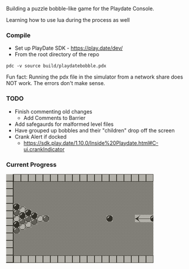 Building a puzzle bobble-like game for the Playdate Console.

Learning how to use lua during the process as well

### Compile
- Set up PlayDate SDK - https://play.date/dev/
- From the root directory of the repo
```
pdc -v source build/playdatebobble.pdx
```

Fun fact: Running the pdx file in the simulator from a network share does NOT work. The errors don't make sense.

### TODO
- Finish commenting old changes
  - Add Comments to Barrier
- Add safegaurds for malformed level files
- Have grouped up bobbles and their "children" drop off the screen
- Crank Alert if docked
  - https://sdk.play.date/1.10.0/Inside%20Playdate.html#C-ui.crankIndicator

### Current Progress

<!--![4/27/2022 Screenshot](resource/screenshots/playdate-20220427-233610.png)-->
![4/28/2022 Screenshot](resource/screenshots/playdate-20220428-175705.png)
